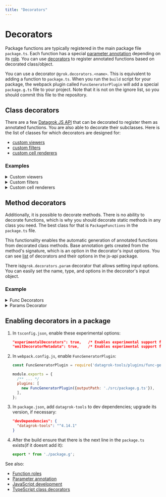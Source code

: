 ```yaml
---
title: "Decorators"
---
```


# Decorators

Package functions are typically registered in the main package file `package.ts`. Each function has a special [parameter annotation](../../datagrok/concepts/functions/func-params-annotation.md) depending on its [role](../function-roles.md).
You can use [decorators](https://www.typescriptlang.org/docs/handbook/decorators.html) to register annotated functions based on decorated class/object.

You can use a decorator `@grok.decorators.<name>`. This is equivalent to adding a function to `package.ts`. When you run the `build` script for your package, the webpack plugin called `FuncGeneratorPlugin` will add a special `package.g.ts` file to your project. Note that it is not on the ignore list, so you should commit this file to the repository.

## Class decorators

There are a few [Datagrok JS API](https://datagrok.ai/api/js) that can be decorated to register them as annotated functions. You are also able to decorate their subclasses. Here is the list of classes for which decorators are designed for: 

* [custom viewers](../how-to/viewers/develop-custom-viewer.md)
* [custom filters](../how-to/viewers/custom-filters.md)
* [custom cell renderers](../how-to/grid/custom-cell-renderers.md)

### Examples

<details>
<summary> Custom viewers </summary>
<div>

```ts
@grok.decorators.viewer({
  name: 'Test Viewer',
  description: 'Creates a Test Viewer instance',
  icon: 'images/icon.png',
  toolbox: true,
  viewerPath: 'Tests | Show results',
})
export class TestViewer extends DG.JsViewer {
}
```

</div>
</details>

<details>
<summary> Custom filters </summary>
<div>

```ts
@grok.decorators.filter({
  name: 'Radio Button Filter',
  description: 'Single option filter',
  semType: 'Country',
})
export class RadioButtonFilter extends DG.Filter {
}
```

</div>
</details>

<details>
<summary> Custom cell renderers </summary>
<div>

```ts
@grok.decorators.cellRenderer({
  name: 'Fasta Sequence Cell Renderer',
  description: 'Macromolecule renderer',
  cellType: 'sequence',
  columnTags: 'quality=Macromolecule, units=fasta',
})
export class MacromoleculeSequenceCellRenderer extends DG.GridCellRenderer {
}
```

</div>
</details>

## Method decorators

Additionally, it is possible to decorate methods. There is no ability to decorate functions, which is why you should decorate static methods in any class you need. The best class for that is `PackageFunctions` in the `package.ts` file.

This functionality enables the automatic generation of annotated functions from decorated class methods. Base annotation gets created from the method's signature, which is an option in the decorator's input options. You can see [list](https://github.com/datagrok-ai/public/blob/master/js-api/src/decorators/functions.ts) of decorators and their options in the js-api package.

There is`@grok.decorators.param` decorator that allows setting input options. You can easily set the name, type, and options in the decorator's input object.

### Example 

<details>
<summary> Func Decorators </summary>
<div>

```ts
export class PackageFunctions { 

  @grok.decorators.init({})
  static async init() {}
  
  @grok.decorators.func({ name: 'solveODE'})
  static solve(problem: ODEs): DG.DataFrame {
    return solveDefault(problem);
  }
}
```

</div>
</details>



<details>
<summary> Params Decorator</summary>
<div>

```ts
export class PackageFunctions { 
  @grok.decorators.func({
    name: 'Ball flight',
    description: 'Ball flight simulation',
    meta: {
      icon: 'files/icons/ball.png'
    },
    outputs: [
      {
        name: 'maxDist', 
        type: 'double',
        options: {caption: 'Max distance'}
      }
    ]
  })
  static ballFlight(
    @grok.decorators.param({options:{initialValue: '0.01', category: 'Ball', caption: 'Diameter', units: 'm', min: '0.01', max: '0.3'}}) dB: number, 
    @grok.decorators.param({options:{initialValue: '200', category: 'Ball', caption: 'Density', description: 'Material density', units: 'kg/m^3', min: '200', max: '1200'}}) roB: number, 
    @grok.decorators.param({options:{initialValue: '50', category: 'Throw parameters', caption: 'Velocity', min: '40', max: '60', units: 'm/sec'}}) v: number, 
    @grok.decorators.param({options:{initialValue: '45', category: 'Throw parameters', caption: 'Angle', min: '20', max: '70', units: 'deg'}}) a: number) {
  }
}
```

</div>
</details>


## Enabling decorators in a package

1. In `tsconfig.json`, enable these experimental options:

   ```json
   "experimentalDecorators": true,   /* Enables experimental support for ES7 decorators. */
   "emitDecoratorMetadata": true,    /* Enables experimental support for emitting type metadata for decorators. */
   ```

1. In `webpack.config.js`, enable `FuncGeneratorPlugin`:

   ```js
   const FuncGeneratorPlugin = require('datagrok-tools/plugins/func-gen-plugin');

   module.exports = {
     /** ... */
     plugins: [
       new FuncGeneratorPlugin({outputPath: './src/package.g.ts'}),
     ],
   };
   ```

1. In `package.json`, add `datagrok-tools` to dev dependencies; upgrade its version, if necessary:

   ```json
   "devDependencies": {
     "datagrok-tools": "^4.14.1"
   }
   ```

1. After the build ensure that there is the next line in the `package.ts` exists(if it doesnt add it):

   ```ts
   export * from './package.g';
   ```

See also:

* [Function roles](../function-roles.md)
* [Parameter annotation](../../datagrok/concepts/functions/func-params-annotation.md)
* [JavaScript development](../develop.md)
* [TypeScript class decorators](https://www.typescriptlang.org/docs/handbook/decorators.html#class-decorators)
